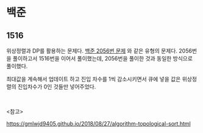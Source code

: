 # 백준

## 1516

위상정렬과 DP를 활용하는 문제다. [백준 2056번 문제](https://www.acmicpc.net/problem/2056) 와 같은 유형의 문제다. 2056번을 풀이하고서 1516번을 이어서 풀이했는데, 2056번을 풀이한 것과 동일한 방식으로 풀이했다.

최대값을 계속해서 업데이트 하고 진입 차수를 1씩 감소시키면서 큐에 넣을 값은 위상정렬의 진입차수가 0인 것들만 넣어주었다.

<br>

<참고>

https://gmlwjd9405.github.io/2018/08/27/algorithm-topological-sort.html